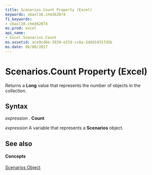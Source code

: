 ```yaml
---
title: Scenarios.Count Property (Excel)
keywords: vbaxl10.chm362074
f1_keywords:
- vbaxl10.chm362074
ms.prod: excel
api_name:
- Excel.Scenarios.Count
ms.assetid: ace9cd6e-3839-e37d-cc8a-2ddd1431fd5b
ms.date: 06/08/2017
---
```



# Scenarios.Count Property (Excel)

Returns a  **Long** value that represents the number of objects in the collection.


## Syntax

 _expression_ . **Count**

 _expression_ A variable that represents a **Scenarios** object.


## See also


#### Concepts


[Scenarios Object](scenarios-object-excel.md)

